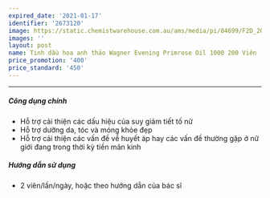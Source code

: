 ```yaml
---
expired_date: '2021-01-17'
identifier: '2673120'
image: https://static.chemistwarehouse.com.au/ams/media/pi/84699/F2D_200.jpg
images: ''
layout: post
name: Tinh dầu hoa anh thảo Wagner Evening Primrose Oil 1000 200 Viên
price_promotion: '400'
price_standard: '450'
---
```


---
##### Công dụng chính
- Hỗ trợ cải thiện các dấu hiệu của suy giảm tiết tố nữ
- Hỗ trợ dưỡng da, tóc và móng khỏe đẹp
- Hỗ trợ cải thiện các vấn đề về huyết áp hay các vấn đề thường gặp ở nữ giới đang trong thời kỳ tiền mãn kinh

##### Hướng dẫn sử dụng
- 2 viên/lần/ngày, hoặc theo hướng dẫn của bác sĩ